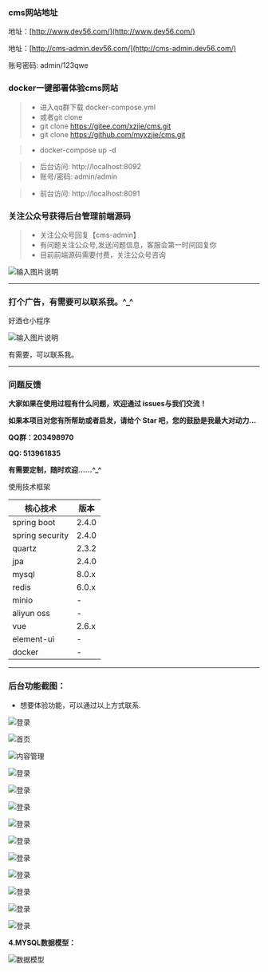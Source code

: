 ###  **cms网站地址** 

<!--
[文档](https://myxzjie.github.io/cms)
-->

地址：[http://www.dev56.com/](http://www.dev56.com/)
<!-- 地址(临时)：[http://cms.dev56.com/](http://cms.dev56.com/) -->
地址：[http://cms-admin.dev56.com/](http://cms-admin.dev56.com/)

账号密码: admin/123qwe

### docker一键部署体验cms网站

> - 进入qq群下载 docker-compose.yml 
> - 或者git clone
> - git clone https://gitee.com/xzjie/cms.git
> - git clone https://github.com/myxzjie/cms.git

> - docker-compose up -d

> - 后台访问: http://localhost:8092
> - 账号/密码: admin/admin

> - 前台访问: http://localhost:8091

### 关注公众号获得后台管理前端源码
 >- 关注公众号回复【cms-admin】
 >- 有问题关注公众号,发送问题信息，客服会第一时间回复你
 >- 目前前端源码需要付费，关注公众号咨询
 
![输入图片说明](./docs/image/gh_955550ad6334_258.jpg "gh_955550ad6334_258.jpg")


---

 ### **打个广告，有需要可以联系我。^_^**

好酒仓小程序

![输入图片说明](./docs/image/gh_bc4d7a4152a3_258.jpg "gh_bc4d7a4152a3_258.jpg")

有需要，可以联系我。

<!--
**关注公众号**  &nbsp; &nbsp;&nbsp;&nbsp;&nbsp;&nbsp;&nbsp;&nbsp;&nbsp;&nbsp;&nbsp;&nbsp;&nbsp;&nbsp;&nbsp;&nbsp;&nbsp;&nbsp;&nbsp;&nbsp;&nbsp;&nbsp;&nbsp;&nbsp;  **小程序**
 
![输入图片说明](https://gitee.com/uploads/images/2018/0504/153407_f8d34a53_411145.jpeg "qrcode_for_gh_955550ad6334_258.jpg")
![输入图片说明](https://images.gitee.com/uploads/images/2018/1017/164259_af6b2137_411145.jpeg "mmexport1539765653517.jpg")
-->

---

### **问题反馈**

**大家如果在使用过程有什么问题，欢迎通过 issues与我们交流！**

**如果本项目对您有所帮助或者启发，请给个 Star 吧，您的鼓励是我最大对动力...**

**QQ群：203498970**

**QQ: 513961835**

**有需要定制，随时欢迎……^_^**


使用技术框架

| 核心技术 | 版本 |
|---|---|
| spring boot | 2.4.0 |
| spring security | 2.4.0 |
| quartz | 2.3.2 |
| jpa | 2.4.0 |
| mysql | 8.0.x |
| redis | 6.0.x |
| minio | - |
| aliyun oss | - |
| vue | 2.6.x |
| element-ui | - |
| docker | - |


---

### 后台功能截图：

- 想要体验功能，可以通过以上方式联系.

![登录](./docs/image/share/1.png "登录")

![首页](./docs/image/share/2.png "首页")

![内容管理](./docs/image/share/2.1.png "内容管理")

![登录](./docs/image/share/3.png "3.png")

![登录](./docs/image/share/4.png "4.png")

![登录](./docs/image/share/5.png "5.png")

![登录](./docs/image/share/6.png "6.png")

![登录](./docs/image/share/7.png "7.png")

![登录](./docs/image/share/8.png "8.png")

![登录](./docs/image/share/9.png "9.png")

![登录](./docs/image/share/10.png "10.png")

![登录](./docs/image/share/11.png "11.png")

![登录](./docs/image/share/12.png "12.png")


 **4.MYSQL数据模型：** 

![数据模型](./docs/image/16462965296660.png "数据模型")


